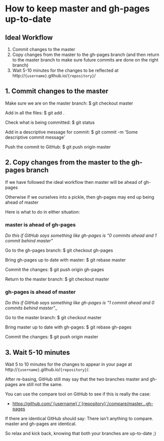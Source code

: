 # How to keep master and gh-pages up-to-date #

## Ideal Workflow ##
1. Commit changes to the master
2. Copy changes from the master to the gh-pages branch (and then return to the master branch to make sure future commits are done on the right branch)
3. Wait 5-10 minutes for the changes to be reflected at http://`{username}`.github.io/`{repository}`/

## 1. Commit changes to the master ##
Make sure we are on the master branch:
		$ git checkout master

Add in all the files:
		$ git add .

Check what is being committed:
		$ git status

Add in a descriptive message for commit:
		$ git commit -m 'Some descriptive commit message'

Push the commit to GitHub:
		$ git push origin master

## 2. Copy changes from the master to the gh-pages branch ##
If we have followed the ideal workflow then master will be ahead of gh-pages

Otherwise if we ourselves into a pickle, then gh-pages may end up being ahead of master

Here is what to do in either situation:

### master is ahead of gh-pages ###
_Do this if GitHub says something like gh-pages is "0 commits ahead and 1 commit behind master"_

Go to the gh-pages branch:
		$ git checkout gh-pages

Bring gh-pages up to date with master:
		$ git rebase master

Commit the changes:
		$ git push origin gh-pages

Return to the master branch:
		$ git checkout master
		
### gh-pages is ahead of master ###
_Do this if GitHub says something like gh-pages is "1 commit ahead and 0 commits behind master"__

Go to the master branch:
		$ git checkout master

Bring master up to date with gh-pages:
		$ git rebase gh-pages

Commit the changes:
		$ git push origin master

## 3. Wait 5-10 minutes ##
Wait 5 to 10 minutes for the changes to appear in your page at http://`{username}`.github.io/`{repository}`/.

After re-basing, GitHub still may say that the two branches master and gh-pages are still not the same.

You can use the compare tool on GitHub to see if this is really the case:
* https://github.com/`{username}`/`{repository}`/compare/master...gh-pages

If there are identical GitHub should say:
		There isn't anything to compare.
		master and gh-pages are identical.

So relax and kick back, knowing that both your branches are up-to-date ;)